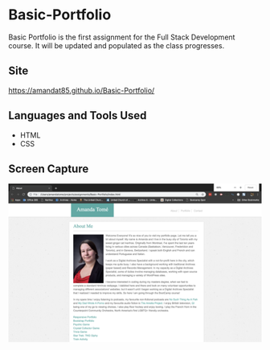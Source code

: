# Basic-Portfolio
Basic Portfolio is the first assignment for the Full Stack Development course. It will be updated and populated as the class progresses.

## Site
https://amandat85.github.io/Basic-Portfolio/

## Languages and Tools Used
* HTML
* CSS

## Screen Capture
![Basic Portfolio - About Page](basicportfolio.png)
